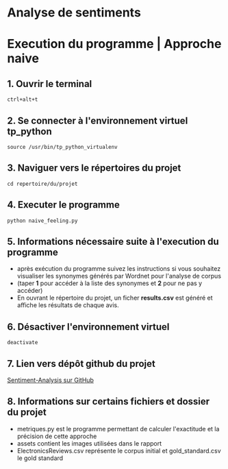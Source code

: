 # Analyse de sentiments
# Execution du programme | Approche naive


## 1. Ouvrir  le terminal 
`ctrl+alt+t`

## 2. Se connecter à l'environnement virtuel tp_python
`source /usr/bin/tp_python_virtualenv`

## 3. Naviguer vers le répertoires du projet
`cd repertoire/du/projet`

## 4. Executer le programme
`python naive_feeling.py`

## 5. Informations nécessaire suite à l'execution du programme
- après exécution du programme suivez les instructions si
vous souhaitez visualiser les synonymes générés par Wordnet 
pour l'analyse de corpus
- (taper **1** pour accéder à la liste des synonymes et **2** pour ne pas y accéder)
- En ouvrant le répertoire du projet, un ficher **results.csv**
est généré et affiche les résultats de chaque avis.

## 6. Désactiver l'environnement virtuel
`deactivate`

## 7. Lien vers dépôt github du projet
[Sentiment-Analysis sur GitHub](https://github.com/deodat04/sentiment-analysis.git)


## 8. Informations sur certains fichiers et dossier du projet
- metriques.py est le programme permettant de calculer l'exactitude et la précision de cette approche
- assets contient les images utilisées dans le rapport
- ElectronicsReviews.csv représente le corpus initial et gold_standard.csv le gold standard